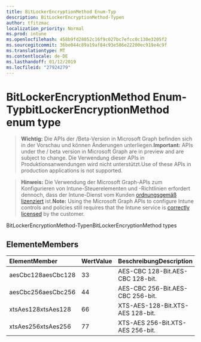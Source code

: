 ```yaml
---
title: BitLockerEncryptionMethod Enum-Typ
description: BitLockerEncryptionMethod-Typen
author: tfitzmac
localization_priority: Normal
ms.prod: intune
ms.openlocfilehash: 458b9fd28052c16f9c027bc7efcc0c130e3205f2
ms.sourcegitcommit: 36be044c89a19af84c93e586e22200ec919e4c9f
ms.translationtype: MT
ms.contentlocale: de-DE
ms.lasthandoff: 01/12/2019
ms.locfileid: "27924279"
---
```

# <a name="bitlockerencryptionmethod-enum-type"></a><span data-ttu-id="9e45f-103">BitLockerEncryptionMethod Enum-Typ</span><span class="sxs-lookup"><span data-stu-id="9e45f-103">bitLockerEncryptionMethod enum type</span></span>

> <span data-ttu-id="9e45f-104">**Wichtig:** Die APIs der /Beta-Version in Microsoft Graph befinden sich in der Vorschau und können Änderungen unterliegen.</span><span class="sxs-lookup"><span data-stu-id="9e45f-104">**Important:** APIs under the / beta version in Microsoft Graph are in preview and are subject to change.</span></span> <span data-ttu-id="9e45f-105">Die Verwendung dieser APIs in Produktionsanwendungen wird nicht unterstützt.</span><span class="sxs-lookup"><span data-stu-id="9e45f-105">Use of these APIs in production applications is not supported.</span></span>

> <span data-ttu-id="9e45f-106">**Hinweis:** Die Verwendung der Microsoft Graph-APIs zum Konfigurieren von Intune-Steuerelementen und -Richtlinien erfordert dennoch, dass der Intune-Dienst vom Kunden [ordnungsgemäß lizenziert](https://go.microsoft.com/fwlink/?linkid=839381) ist.</span><span class="sxs-lookup"><span data-stu-id="9e45f-106">**Note:** Using the Microsoft Graph APIs to configure Intune controls and policies still requires that the Intune service is [correctly licensed](https://go.microsoft.com/fwlink/?linkid=839381) by the customer.</span></span>

<span data-ttu-id="9e45f-107">BitLockerEncryptionMethod-Typen</span><span class="sxs-lookup"><span data-stu-id="9e45f-107">BitLockerEncryptionMethod types</span></span>
## <a name="members"></a><span data-ttu-id="9e45f-108">Elemente</span><span class="sxs-lookup"><span data-stu-id="9e45f-108">Members</span></span>
|<span data-ttu-id="9e45f-109">Element</span><span class="sxs-lookup"><span data-stu-id="9e45f-109">Member</span></span>|<span data-ttu-id="9e45f-110">Wert</span><span class="sxs-lookup"><span data-stu-id="9e45f-110">Value</span></span>|<span data-ttu-id="9e45f-111">Beschreibung</span><span class="sxs-lookup"><span data-stu-id="9e45f-111">Description</span></span>|
|:---|:---|:---|
|<span data-ttu-id="9e45f-112">aesCbc128</span><span class="sxs-lookup"><span data-stu-id="9e45f-112">aesCbc128</span></span>|<span data-ttu-id="9e45f-113">3</span><span class="sxs-lookup"><span data-stu-id="9e45f-113">3</span></span>|<span data-ttu-id="9e45f-114">AES-CBC 128-Bit.</span><span class="sxs-lookup"><span data-stu-id="9e45f-114">AES-CBC 128-bit.</span></span>|
|<span data-ttu-id="9e45f-115">aesCbc256</span><span class="sxs-lookup"><span data-stu-id="9e45f-115">aesCbc256</span></span>|<span data-ttu-id="9e45f-116">4</span><span class="sxs-lookup"><span data-stu-id="9e45f-116">4</span></span>|<span data-ttu-id="9e45f-117">AES-CBC 256-Bit.</span><span class="sxs-lookup"><span data-stu-id="9e45f-117">AES-CBC 256-bit.</span></span>|
|<span data-ttu-id="9e45f-118">xtsAes128</span><span class="sxs-lookup"><span data-stu-id="9e45f-118">xtsAes128</span></span>|<span data-ttu-id="9e45f-119">6</span><span class="sxs-lookup"><span data-stu-id="9e45f-119">6</span></span>|<span data-ttu-id="9e45f-120">XTS-AES-128-Bit.</span><span class="sxs-lookup"><span data-stu-id="9e45f-120">XTS-AES 128-bit.</span></span>|
|<span data-ttu-id="9e45f-121">xtsAes256</span><span class="sxs-lookup"><span data-stu-id="9e45f-121">xtsAes256</span></span>|<span data-ttu-id="9e45f-122">7</span><span class="sxs-lookup"><span data-stu-id="9e45f-122">7</span></span>|<span data-ttu-id="9e45f-123">XTS-AES 256-Bit.</span><span class="sxs-lookup"><span data-stu-id="9e45f-123">XTS-AES 256-bit.</span></span>|





